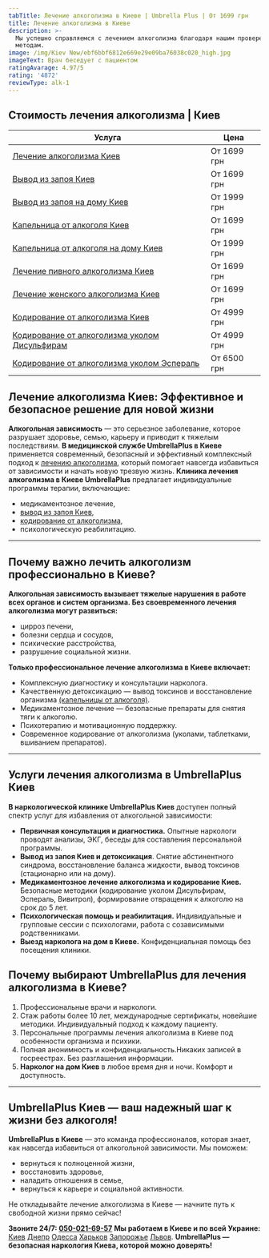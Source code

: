 ```yaml
---
tabTitle: Лечение алкоголизма в Киеве | Umbrella Plus | От 1699 грн
title: Лечение алкоголизма в Киеве
description: >-
  Мы успешно справляемся с лечением алкоголизма благодаря нашим проверенным
  методам.
image: /img/Kiev New/ebf6bbf6812e669e29e09ba76038c020_high.jpg
imageText: Врач беседует с пациентом
ratingAvarage: 4.97/5
rating: '4872'
reviewType: alk-1
---
```


## Стоимость лечения алкоголизма | Киев

| Услуга                                                                                  | Цена        |
| --------------------------------------------------------------------------------------- | ----------- |
| [Лечение алкоголизма Киев](lechenie-alkogolizma-kiev)                                   | От 1699 грн |
| [Вывод из запоя Киев](Vivod-iz-zapoia-kiev)                                             | От 1699 грн |
| [Вывод из запоя на дому Киев](Vivod-iz-zapoia-na-domy-kiev)                             | От 1999 грн |
| [Капельница от алкоголя Киев](Kapelnica_ot_alkogola_kiev)                               | От 1699 грн |
| [Капельница от алкоголя на дому Киев](Kapelnica_ot_alkogola_na_domy_kiev)               | От 1999 грн |
| [Лечение пивного алкоголизма Киев](lechenie-pivnogi-alkogolizma-kiev)                   | От 1699 грн |
| [Лечение женского алкоголизма Киев](lechenie-jenskogo-alkogolizma-kiev)                 | От 1699 грн |
| [Кодирование от алкоголизма Киев](kodirovka-ot-alkogolia-kiev)                          | От 4999 грн |
| [Кодирование от алкоголизма уколом Дисульфирам](kodirovka-ot-alkogolia-disulfiram-kiev) | От 4999 грн |
| [Кодирование от алкоголизма уколом Эспераль](kodirovka-ot-alkogolizma-espiarl-kiev)     | От 6500 грн |

## Лечение алкоголизма Киев: Эффективное и безопасное решение для новой жизни

**Алкогольная зависимость** — это серьезное заболевание, которое разрушает здоровье, семью, карьеру и приводит к тяжелым последствиям. **В медицинской службе UmbrellaPlus в Киеве** применяется современный, безопасный и эффективный комплексный подход к [лечению алкоголизма](https://umbrella-plus.com.ua/kiev/lechenie-alkogolizma-kiev/), который помогает навсегда избавиться от зависимости и начать новую трезвую жизнь.
**Клиника лечения алкоголизма в Киеве UmbrellaPlus** предлагает индивидуальные программы терапии, включающие:

* медикаментозное лечение,
* [вывод из запоя Киев](https://umbrella-plus.com.ua/kiev/vivod-iz-zapoia-kiev/),
* [кодирование от алкоголизма](https://umbrella-plus.com.ua/kiev/kodirovka-ot-alkogolia-kiev/),
* психологическую реабилитацию.

***

## Почему важно лечить алкоголизм профессионально в Киеве?

**Алкогольная зависимость вызывает тяжелые нарушения в работе всех органов и систем организма. Без своевременного лечения алкоголизма могут развиться:**

* цирроз печени,
* болезни сердца и сосудов,
* психические расстройства,
* разрушение социальной жизни.

**Только профессиональное лечение алкоголизма в Киеве включает:**

* Комплексную диагностику и консультации нарколога.
* Качественную детоксикацию — вывод токсинов и восстановление организма [(капельницы от алкоголя)](https://umbrella-plus.com.ua/kiev/kapelnica_ot_alkogola_kiev/).
* Медикаментозное лечение — безопасные препараты для снятия тяги к алкоголю.
* Психотерапию и мотивационную поддержку.
* Современное кодирование от алкоголизма (уколами, таблетками, вшиванием препаратов).

***

## Услуги лечения алкоголизма в UmbrellaPlus Киев

**В наркологической клинике UmbrellaPlus Киев** доступен полный спектр услуг для избавления от алкогольной зависимости:

* **Первичная консультация и диагностика.**
  Опытные наркологи проводят анализы, ЭКГ, беседы для составления персональной программы.
* **Вывод из запоя Киев и детоксикация**.
  Снятие абстинентного синдрома, восстановление баланса жидкости, вывод токсинов (стационарно или на дому).
* **Медикаментозное лечение алкоголизма и кодирование Киев.**
  Безопасные методики (кодирование уколом Дисульфирам, Эспераль, Вивитрол), формирование отвращения к алкоголю на срок до 5 лет.
* **Психологическая помощь и реабилитация.**
  Индивидуальные и групповые сессии с психологами, работа с созависимыми родственниками.
* **Выезд нарколога на дом в Киеве.**
  Конфиденциальная помощь без посещения клиники.

## Почему выбирают UmbrellaPlus для лечения алкоголизма в Киеве?

1. Профессиональные врачи и наркологи.
2. Стаж работы более 10 лет, международные сертификаты, новейшие методики. Индивидуальный подход к каждому пациенту.
3. Персональные программы лечения алкоголизма в Киеве под особенности организма и психики.
4. Полная анонимность и конфиденциальность.Никаких записей в госреестрах. Без разглашения информации. 
5. **Нарколог на дом Киев** в любое время дня и ночи. Комфорт и доступность.

***

## UmbrellaPlus Киев — ваш надежный шаг к жизни без алкоголя!

**UmbrellaPlus в Киеве** — это команда профессионалов, которая знает, как навсегда избавиться от алкогольной зависимости.
Мы поможем:

* вернуться к полноценной жизни,
* восстановить здоровье,
* наладить отношения в семье,
* вернуться к карьере и социальной активности.

Не откладывайте лечение алкоголизма в Киеве — начните путь к свободной жизни прямо сейчас!

**Звоните 24/7: [050-021-69-57](tel:0500216957)**
**Мы работаем в Киеве и по всей Украине:** [Киев](https://umbrella-plus.com.ua/kiev/) [Днепр](https://umbrella-plus.com.ua/dnepr/) [Одесса](https://umbrella-plus.com.ua/lechenie-alc/) [Харьков](https://umbrella-plus.com.ua/kharkiv/) [Запорожье](https://umbrella-plus.com.ua/zaporozie/) [Львов](https://umbrella-plus.com.ua/lviv/).
**UmbrellaPlus — безопасная наркология Киева, которой можно доверять!**
